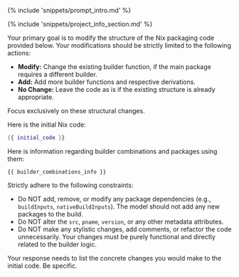 {% include 'snippets/prompt_intro.md' %}

{% include 'snippets/project_info_section.md' %}

Your primary goal is to modify the structure of the Nix packaging code provided below. Your modifications should be strictly limited to the following actions:
*   **Modify:** Change the existing builder function, if the main package requires a different builder.
*   **Add:** Add more builder functions and respective derivations.
*   **No Change:** Leave the code as is if the existing structure is already appropriate.

Focus exclusively on these structural changes.

Here is the initial Nix code:
```nix
{{ initial_code }}
```

Here is information regarding builder combinations and packages using them:
```text
{{ builder_combinations_info }}
```

Strictly adhere to the following constraints:
*   Do NOT add, remove, or modify any package dependencies (e.g., `buildInputs`, `nativeBuildInputs`). The model should not add any new packages to the build.
*   Do NOT alter the `src`, `pname`, `version`, or any other metadata attributes.
*   Do NOT make any stylistic changes, add comments, or refactor the code unnecessarily. Your changes must be purely functional and directly related to the builder logic.

Your response needs to list the concrete changes you would make to the initial code. Be specific.
